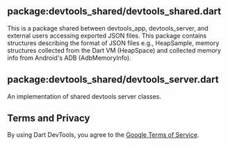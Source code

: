 ## package:devtools_shared/devtools_shared.dart

This is a package shared between devtools_app, devtools_server, and external
users accessing exported JSON files. This package contains structures
describing the format of JSON files e.g., HeapSample, memory structures
collected from the Dart VM (HeapSpace) and collected memory info  from Android's
ADB (AdbMemoryInfo).

## package:devtools_shared/devtools_server.dart

An implementation of shared devtools server classes. 

## Terms and Privacy

By using Dart DevTools, you agree to the
[Google Terms of Service](https://policies.google.com/terms).
